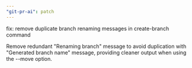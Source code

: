 ```yaml
---
"git-pr-ai": patch
---
```


fix: remove duplicate branch renaming messages in create-branch command

Remove redundant "Renaming branch" message to avoid duplication with "Generated branch name" message, providing cleaner output when using the --move option.